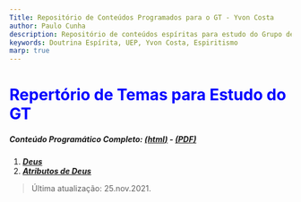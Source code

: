 ```yaml
---
Title: Repositório de Conteúdos Programados para o GT - Yvon Costa
author: Paulo Cunha
description: Repositório de conteúdos espíritas para estudo do Grupo de Transição.
keywords: Doutrina Espírita, UEP, Yvon Costa, Espiritismo
marp: true
---
```


<!-- 
    Styles got from Juan Vera del Campo at https://github.com/Juanvvc/markdown-slides
-->
<style>

h1 {
    color: blue;
}

section a {
    color: gray;
}

section blockquote {
    border-top: 0.1em dashed var(--extra-back-color);
    font-size: 70%;
    margin-top: auto;
}

:root {
    --main-color: #e65014;
    --darker-color: #e65014;
    --lighter-color: #e26c3e;
    --extra-back-color: rgb(175, 172, 172);
}

section.lead {
    background-color: var(--main-color);
    text-align: center;
    color: white;
    padding: inherit;
}
section.lead h1, section.lead h2, section.lead p, section.lead a {
    color: white;
    padding: 0.5em;
    background-color: inherit;
    margin-bottom: 0;
}
section.lead footer, section.lead header, section.lead:after {
    /* hide header, footer and pagination */
    display: none;
}
section.lead::before {
    /* logo in white */
    filter: invert(100%) saturate(0) brightness(1.8);
}
section.cool-list ol {
    counter-reset: li; /* Initiate a counter */
    list-style: none; /* Remove default numbering */
    padding: 0;
    /*text-shadow: 0 1px 0 rgba(255,255,255,.5);*/
}
section.cool-list li {
    margin-bottom: 0.1em !important;
    margin-top: 0.1em !important;
}
section.cool-list ol > li > em, section.cool-list > ol > li > a {
    position: relative;
    display: block;
    padding: .4em .4em .4em 2em;
    margin: .5em 0;
    background: #ddd;
    color: #444;
    text-decoration: none;
    border-radius: .3em;
    transition: all .3s ease-out;
    font-style: normal;
}
section.cool-list ol > li > em:before, section.cool-list > ol > li > a:before{
    content: counter(li);
    counter-increment: li;
    position: absolute;
    left: -1.3em;
    top: 50%;
    margin-top: -1.3em;
    background: var(--main-color);
    height: 2em;
    width: 2em;
    line-height: 2em;
    border: .3em solid #fff;
    text-align: center;
    font-weight: normal;
    border-radius: 2em;
    transition: all .3s ease-out;
    color: white;
}
section.cool-list > ol > li > em:hover, section.cool-list > ol > li > a:hover{
    background: #eee;
    font-weight: bolder;
}
/* Rotating effect */
/*
section.cool-list ol > li > em:hover:before,section.cool-list ol > li > a:hover:before{
    transform: rotate(360deg);
}*/
/* Lists inside lists */
section.cool-list > ol ol {
    margin: 0 0 0 2em; /* Add some left margin for inner lists */
    font-size: 75%;
    counter-reset: li2; /* Initiate a counter */
}
section.cool-list > ol ol > li > em:before,section.cool-list > ol ol > li > a:before{
    content: counter(li2);
    counter-increment: li2;
}
section.cool-list > ol > li > ul {
    list-style-type: disc;
    margin: 0 0 0 1em;
    font-size: 75%;
}
section.cool-list > ol ol > li > em {
    background: #efefef;
}

</style>

<!-- class: lead -->

# Repertório de Temas para Estudo do GT

##### Conteúdo Programático Completo: [(**html**)](0.conteudo.html) - [(**PDF**)](0.conteudo.pdf)
<!-- _class: cool-list -->

1. *[**Deus**](1.deus.html)*
2. *[**Atributos de Deus**](2.atributos.html)*

> Última atualização: 25.nov.2021.